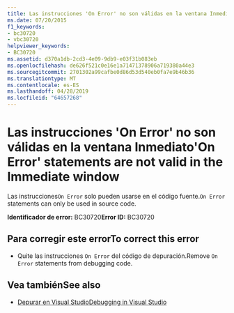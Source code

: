 ```yaml
---
title: Las instrucciones 'On Error' no son válidas en la ventana Inmediato
ms.date: 07/20/2015
f1_keywords:
- bc30720
- vbc30720
helpviewer_keywords:
- BC30720
ms.assetid: d370a1db-2cd3-4e09-9db9-e03f31b083eb
ms.openlocfilehash: de626f521c0e16e1a71471378906a719380a44e3
ms.sourcegitcommit: 2701302a99cafbe0d86d53d540eb0fa7e9b46b36
ms.translationtype: MT
ms.contentlocale: es-ES
ms.lasthandoff: 04/28/2019
ms.locfileid: "64657268"
---
```

# <a name="on-error-statements-are-not-valid-in-the-immediate-window"></a><span data-ttu-id="df11f-102">Las instrucciones 'On Error' no son válidas en la ventana Inmediato</span><span class="sxs-lookup"><span data-stu-id="df11f-102">'On Error' statements are not valid in the Immediate window</span></span>
<span data-ttu-id="df11f-103">Las instrucciones`On Error` solo pueden usarse en el código fuente.</span><span class="sxs-lookup"><span data-stu-id="df11f-103">`On Error` statements can only be used in source code.</span></span>  
  
 <span data-ttu-id="df11f-104">**Identificador de error:** BC30720</span><span class="sxs-lookup"><span data-stu-id="df11f-104">**Error ID:** BC30720</span></span>  
  
## <a name="to-correct-this-error"></a><span data-ttu-id="df11f-105">Para corregir este error</span><span class="sxs-lookup"><span data-stu-id="df11f-105">To correct this error</span></span>  
  
- <span data-ttu-id="df11f-106">Quite las instrucciones `On Error` del código de depuración.</span><span class="sxs-lookup"><span data-stu-id="df11f-106">Remove `On Error` statements from debugging code.</span></span>  
  
## <a name="see-also"></a><span data-ttu-id="df11f-107">Vea también</span><span class="sxs-lookup"><span data-stu-id="df11f-107">See also</span></span>

- [<span data-ttu-id="df11f-108">Depurar en Visual Studio</span><span class="sxs-lookup"><span data-stu-id="df11f-108">Debugging in Visual Studio</span></span>](/visualstudio/debugger/debugging-in-visual-studio)

